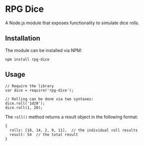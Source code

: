 # RPG Dice

A Node.js module that exposes functionality to simulate dice rolls.


## Installation

The module can be installed via NPM:

    npm install rpg-dice


## Usage

    // Require the library
    var dice = require('rpg-dice');

    // Rolling can be done via two syntaxes:
    dice.roll('1d20');
    dice.roll(1, 20);

The `roll()` method returns a result object in the following format:

    {
      rolls: [18, 14, 2, 9, 11],  // the individual roll results
      result: 54  // the total result
    }
